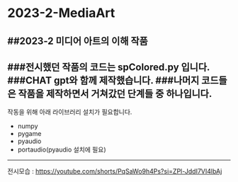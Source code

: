 # 2023-2-MediaArt
##2023-2 미디어 아트의 이해 작품
---
###전시했던 작품의 코드는 spColored.py 입니다.
###CHAT gpt와 함께 제작했습니다.
###나머지 코드들은 작품을 제작하면서 거쳐갔던 단계들 중 하나입니다.
---
작동을 위해 아래 라이브러리 설치가 필요합니다.
- numpy
- pygame
- pyaudio
- portaudio(pyaudio 설치에 필요)
---
전시모습 : https://youtube.com/shorts/PqSaWo9h4Ps?si=ZPl-JddI7VI4lbAj
